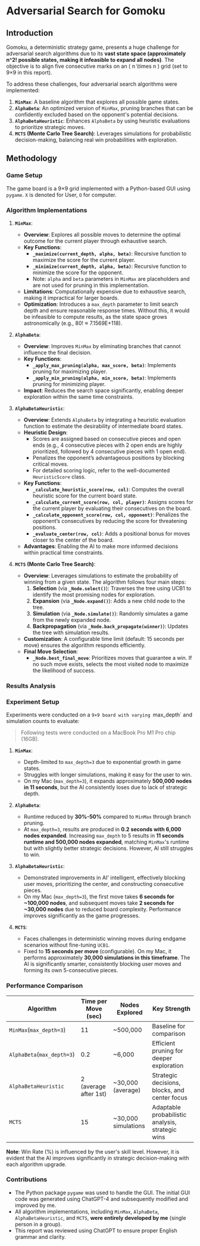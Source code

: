 # Adversarial Search for Gomoku

## **Introduction**
Gomoku, a deterministic strategy game, presents a huge challenge for adversarial search algorithms due to its **vast state space (approximately n^2! possible states, making it infeasible to expand all nodes)**. The objective is to align five consecutive marks on an \( n \times n \) grid (set to 9×9 in this report).

To address these challenges, four adversarial search algorithms were implemented:
1. **`MinMax`**: A baseline algorithm that explores all possible game states.
2. **`AlphaBeta`**: An optimized version of `MinMax`, pruning branches that can be confidently excluded based on the opponent's potential decisions.
3. **`AlphaBetaHeuristic`**: Enhances `AlphaBeta` by using heuristic evaluations to prioritize strategic moves.
4. **`MCTS` (Monte Carlo Tree Search)**: Leverages simulations for probabilistic decision-making, balancing real win probabilities with exploration.


## **Methodology**

### **Game Setup**
The game board is a 9×9 grid implemented with a Python-based GUI using `pygame`. `X` is denoted for User, `O` for computer.

### **Algorithm Implementations**

1. **`MinMax`**:
   - **Overview**: Explores all possible moves to determine the optimal outcome for the current player through exhaustive search.
   - **Key Functions**:
     - **`_maximize(current_depth, alpha, beta)`**: Recursive function to maximize the score for the current player.
     - **`_minimize(current_depth, alpha, beta)`**: Recursive function to minimize the score for the opponent.
     - Note: `alpha` and `beta` parameters in `MinMax` are placeholders and are not used for pruning in this implementation.
   - **Limitations**: Computationally expensive due to exhaustive search, making it impractical for larger boards.
   - **Optimization**: Introduces a `max_depth` parameter to limit search depth and ensure reasonable response times. Without this, it would be infeasible to compute results, as the state space grows astronomically (e.g., 80! ≈ 7.1569E+118).

2. **`AlphaBeta`**:
   - **Overview**: Improves `MinMax` by eliminating branches that cannot influence the final decision.
   - **Key Functions**:
     - **`_apply_max_pruning(alpha, max_score, beta)`**: Implements pruning for maximizing player.
     - **`_apply_min_pruning(alpha, min_score, beta)`**: Implements pruning for minimizing player.
   - **Impact**: Reduces the search space significantly, enabling deeper exploration within the same time constraints.

3. **`AlphaBetaHeuristic`**:
   - **Overview**: Extends `AlphaBeta` by integrating a heuristic evaluation function to estimate the desirability of intermediate board states.
   - **Heuristic Design**:
     - Scores are assigned based on consecutive pieces and open ends (e.g., 4 consecutive pieces with 2 open ends are highly prioritized, followed by 4 consecutive pieces with 1 open end).
     - Penalizes the opponent’s advantageous positions by blocking critical moves.
     - For detailed scoring logic, refer to the well-documented `HeuristicScore` class.
   - **Key Functions**:
     - **`_calculate_heuristic_score(row, col)`**: Computes the overall heuristic score for the current board state.
     - **`_calculate_current_score(row, col, player)`**: Assigns scores for the current player by evaluating their consecutives on the board.
     - **`_calculate_opponent_score(row, col, opponent)`**: Penalizes the opponent’s consecutives by reducing the score for threatening positions.
     - **`_evaluate_center(row, col)`**: Adds a positional bonus for moves closer to the center of the board.
   - **Advantages**: Enabling the AI to make more informed decisions within practical time constraints.

4. **`MCTS` (Monte Carlo Tree Search)**:
   - **Overview**: Leverages simulations to estimate the probability of winning from a given state. The algorithm follows four main steps:
     1. **Selection** (via **`_Node.select()`**): Traverses the tree using UCB1 to identify the most promising nodes for exploration.
     2. **Expansion** (via **`_Node.expand()`**): Adds a new child node to the tree.
     3. **Simulation** (via **`_Node.simulate()`**): Randomly simulates a game from the newly expanded node.
     4. **Backpropagation** (via **`_Node.back_propagate(winner)`**): Updates the tree with simulation results.
   - **Customization**: A configurable time limit (default: 15 seconds per move) ensures the algorithm responds efficiently.
   - **Final Move Selection**:
     - **`_Node.best_final_move`**: Prioritizes moves that guarantee a win. If no such move exists, selects the most visited node to maximize the likelihood of success.



### **Results Analysis**

### **Experiment Setup**
Experiments were conducted on a `9×9 board with varying `max_depth` and simulation counts to evaluate:

> Following tests were conducted on a MacBook Pro M1 Pro chip (16GB).

1. **`MinMax`**:
   - Depth-limited to `max_depth=3` due to exponential growth in game states.
   - Struggles with longer simulations, making it easy for the user to win.
   - On my Mac (`max_depth=3`), it expands approximately **500,000 nodes in 11 seconds**, but the AI consistently loses due to lack of strategic depth.

2. **`AlphaBeta`**:
   - Runtime reduced by **30%-50%** compared to `MinMax` through branch pruning.
   - At `max_depth=3`, results are produced in **0.2 seconds with 6,000 nodes expanded**. Increasing `max_depth` to 5 results in **11 seconds runtime and 500,000 nodes expanded**, matching `MinMax`'s runtime but with slightly better strategic decisions. However, AI still struggles to win.

3. **`AlphaBetaHeuristic`**:
   - Demonstrated improvements in AI' intelligent, effectively blocking user moves, prioritizing the center, and constructing consecutive pieces.
   - On my Mac (`max_depth=3`), the first move takes **6 seconds for ~100,000 nodes**, and subsequent moves take **2 seconds for ~30,000 nodes** due to reduced board complexity. Performance improves significantly as the game progresses.

4. **`MCTS`**:
   - Faces challenges in deterministic winning moves during endgame scenarios without fine-tuning `UCB1`.
   - Fixed to **15 seconds per move** (configurable). On my Mac, it performs approximately **30,000 simulations in this timeframe**. The AI is significantly smarter, consistently blocking user moves and forming its own 5-consecutive pieces.



### **Performance Comparison**
| **Algorithm**        | **Time per Move (sec)** | **Nodes Explored**      | **Key Strength**                              |
|-----------------------|-------------------------|-------------------------|-----------------------------------------------|
| `MinMax`(`max_depth=3`)             | 11                     | ~500,000               | Baseline for comparison                       |
| `AlphaBeta`(`max_depth=3`)          | 0.2     | ~6,000  | Efficient pruning for deeper exploration      |
| `AlphaBetaHeuristic` | 2 (average after 1st)  | ~30,000 (average)      | Strategic decisions, blocks, and center focus |
| `MCTS`               | 15                     | ~30,000 simulations    | Adaptable probabilistic analysis, strategic wins |

**Note**:  Win Rate (%) is influenced by the user's skill level. However, it is evident that the AI improves significantly in strategic decision-making with each algorithm upgrade.



### **Contributions**
- The Python package `pygame` was used to handle the GUI. The initial GUI code was generated using ChatGPT-4 and subsequently modified and improved by me.
- All algorithm implementations, including `MinMax`, `AlphaBeta`, `AlphaBetaHeuristic`, and `MCTS`, **were entirely developed by me** (single person in a group).
- This report was reviewed using ChatGPT to ensure proper English grammar and clarity.
